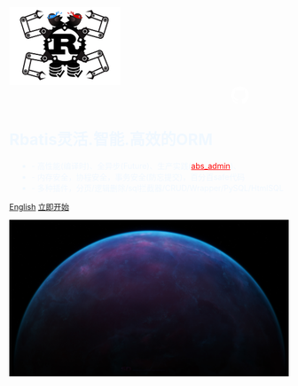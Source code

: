 

<img src="logo.png" style="width: 200px;height: 140px" />

<div style="margin-left: 400px;" >
<a href="https://github.com/rbatis/rbatis">
<svg onclick="window.open('https://github.com/rbatis/rbatis')" class="octicon octicon-mark-github v-align-middle" height="32" viewBox="0 0 16 16" version="1.1" width="32" aria-hidden="true"><path fill="white" fill-rule="evenodd" d="M8 0C3.58 0 0 3.58 0 8c0 3.54 2.29 6.53 5.47 7.59.4.07.55-.17.55-.38 0-.19-.01-.82-.01-1.49-2.01.37-2.53-.49-2.69-.94-.09-.23-.48-.94-.82-1.13-.28-.15-.68-.52-.01-.53.63-.01 1.08.58 1.23.82.72 1.21 1.87.87 2.33.66.07-.52.28-.87.51-1.07-1.78-.2-3.64-.89-3.64-3.95 0-.87.31-1.59.82-2.15-.08-.2-.36-1.02.08-2.12 0 0 .67-.21 2.2.82.64-.18 1.32-.27 2-.27.68 0 1.36.09 2 .27 1.53-1.04 2.2-.82 2.2-.82.44 1.1.16 1.92.08 2.12.51.56.82 1.27.82 2.15 0 3.07-1.87 3.75-3.65 3.95.29.25.54.73.54 1.48 0 1.07-.01 1.93-.01 2.2 0 .21.15.46.55.38A8.013 8.013 0 0016 8c0-4.42-3.58-8-8-8z"></path></svg>
</a>
</div>

<h1 style="color: aliceblue">Rbatis灵活.智能.高效的ORM</h1>

<ul style="padding-left: 40px;" >
<li align="left" style="color: aliceblue" >- 高性能(编译时)、全异步(Future)、生产实践(<a style="color: red" href="https://github.com/rbatis/abs_admin">abs_admin</a>)、</li>
<li align="left" style="color: aliceblue" >- 内存安全，协程安全，事务安全(防忘提交)，百分百safe代码</li>
<li align="left" style="color: aliceblue" >- 多种插件，分页/逻辑删除/sql拦截器/CRUD/Wrapper/PySQL/HtmlSQL</li>
</ul>

[English](en/)
[立即开始](#Rbatis-初始化)


![](_media/bg.jpg)